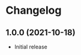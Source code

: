 # Changelog

## 1.0.0 (2021-10-18)

- Initial release

<!-- reference urls -->

<!--
available groupings:
  ### New Features
  ### Updates
  ### Bug Fixes
  ### Breaking Changes
  ### Miscellaneous
-->
